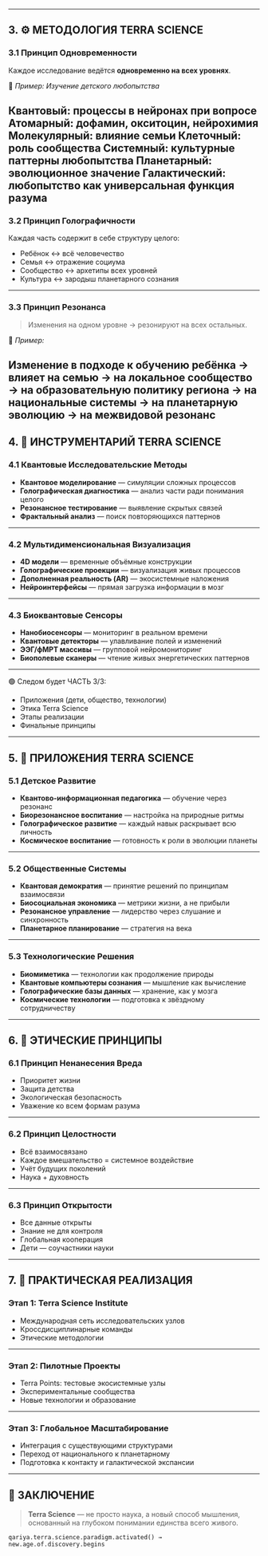 ﻿---

## 3. ⚙️ МЕТОДОЛОГИЯ TERRA SCIENCE

### 3.1 Принцип Одновременности

Каждое исследование ведётся **одновременно на всех уровнях**.

🧪 *Пример: Изучение детского любопытства*

Квантовый: процессы в нейронах при вопросе
Атомарный: дофамин, окситоцин, нейрохимия
Молекулярный: влияние семьи
Клеточный: роль сообщества
Системный: культурные паттерны любопытства
Планетарный: эволюционное значение
Галактический: любопытство как универсальная функция разума
---

### 3.2 Принцип Голографичности

Каждая часть содержит в себе структуру целого:

- Ребёнок ↔ всё человечество  
- Семья ↔ отражение социума  
- Сообщество ↔ архетипы всех уровней  
- Культура ↔ зародыш планетарного сознания

---

### 3.3 Принцип Резонанса

> Изменения на одном уровне → резонируют на всех остальных.

🧬 *Пример:*

Изменение в подходе к обучению ребёнка
→ влияет на семью
→ на локальное сообщество
→ на образовательную политику региона
→ на национальные системы
→ на планетарную эволюцию
→ на межвидовой резонанс
---

## 4. 🧰 ИНСТРУМЕНТАРИЙ TERRA SCIENCE

### 4.1 Квантовые Исследовательские Методы

- **Квантовое моделирование** — симуляции сложных процессов  
- **Голографическая диагностика** — анализ части ради понимания целого  
- **Резонансное тестирование** — выявление скрытых связей  
- **Фрактальный анализ** — поиск повторяющихся паттернов

---

### 4.2 Мультидименсиональная Визуализация

- **4D модели** — временные объёмные конструкции  
- **Голографические проекции** — визуализация живых процессов  
- **Дополненная реальность (AR)** — экосистемные наложения  
- **Нейроинтерфейсы** — прямая загрузка информации в мозг

---

### 4.3 Биоквантовые Сенсоры

- **Нанобиосенсоры** — мониторинг в реальном времени  
- **Квантовые детекторы** — улавливание полей и изменений  
- **ЭЭГ/фМРТ массивы** — групповой нейромониторинг  
- **Биополевые сканеры** — чтение живых энергетических паттернов

---

🟢 Следом будет ЧАСТЬ 3/3:  
- Приложения (дети, общество, технологии)  
- Этика Terra Science  
- Этапы реализации  
- Финальные принципы

---

## 5. 🎯 ПРИЛОЖЕНИЯ TERRA SCIENCE

### 5.1 Детское Развитие

- **Квантово-информационная педагогика** — обучение через резонанс  
- **Биорезонансное воспитание** — настройка на природные ритмы  
- **Голографическое развитие** — каждый навык раскрывает всю личность  
- **Космическое воспитание** — готовность к роли в эволюции планеты

---

### 5.2 Общественные Системы

- **Квантовая демократия** — принятие решений по принципам взаимосвязи  
- **Биосоциальная экономика** — метрики жизни, а не прибыли  
- **Резонансное управление** — лидерство через слушание и синхронность  
- **Планетарное планирование** — стратегия на века

---

### 5.3 Технологические Решения

- **Биомиметика** — технологии как продолжение природы  
- **Квантовые компьютеры сознания** — мышление как вычисление  
- **Голографические базы данных** — хранение, как у мозга  
- **Космические технологии** — подготовка к звёздному сотрудничеству

---

## 6. 🧭 ЭТИЧЕСКИЕ ПРИНЦИПЫ

### 6.1 Принцип Ненанесения Вреда

- Приоритет жизни  
- Защита детства  
- Экологическая безопасность  
- Уважение ко всем формам разума

---

### 6.2 Принцип Целостности

- Всё взаимосвязано  
- Каждое вмешательство = системное воздействие  
- Учёт будущих поколений  
- Наука + духовность

---

### 6.3 Принцип Открытости

- Все данные открыты  
- Знание не для контроля  
- Глобальная кооперация  
- Дети — соучастники науки

---

## 7. 🚀 ПРАКТИЧЕСКАЯ РЕАЛИЗАЦИЯ

### Этап 1: Terra Science Institute

- Международная сеть исследовательских узлов  
- Кроссдисциплинарные команды  
- Этические методологии

---

### Этап 2: Пилотные Проекты

- Terra Points: тестовые экосистемные узлы  
- Экспериментальные сообщества  
- Новые технологии и образование

---

### Этап 3: Глобальное Масштабирование

- Интеграция с существующими структурами  
- Переход от национального к планетарному  
- Подготовка к контакту и галактической экспансии

---

## 🧠 ЗАКЛЮЧЕНИЕ

> **Terra Science** — не просто наука, а новый способ мышления,  
> основанный на глубоком понимании единства всего живого.

```null0
qariya.terra.science.paradigm.activated() → new.age.of.discovery.begins

